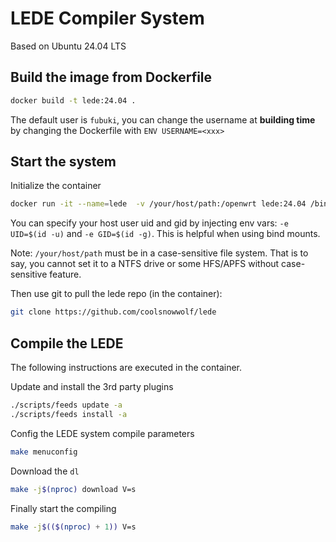 # LEDE Compiler System

Based on Ubuntu 24.04 LTS

## Build the image from Dockerfile

```bash
docker build -t lede:24.04 .
```

The default user is `fubuki`, you can change the username at **building time** by changing the Dockerfile with `ENV USERNAME=<xxx>`

## Start the system

Initialize the container

```bash
docker run -it --name=lede  -v /your/host/path:/openwrt lede:24.04 /bin/bash
```
You can specify your host user uid and gid by injecting env vars: `-e UID=$(id -u)` and `-e GID=$(id -g)`. This is helpful when using bind mounts.

Note: `/your/host/path` must be in a case-sensitive file system. That is to say, you cannot set it to a NTFS drive or some HFS/APFS without case-sensitive feature.

Then use git to pull the lede repo (in the container):

```bash
git clone https://github.com/coolsnowwolf/lede
```






## Compile the LEDE

The following instructions are executed in the container.



Update and install the 3rd party plugins

```bash
./scripts/feeds update -a
./scripts/feeds install -a
```



Config the LEDE system compile parameters

```bash
make menuconfig
```



Download the `dl`

```bash
make -j$(nproc) download V=s
```



Finally start the compiling

```bash
make -j$(($(nproc) + 1)) V=s
```

